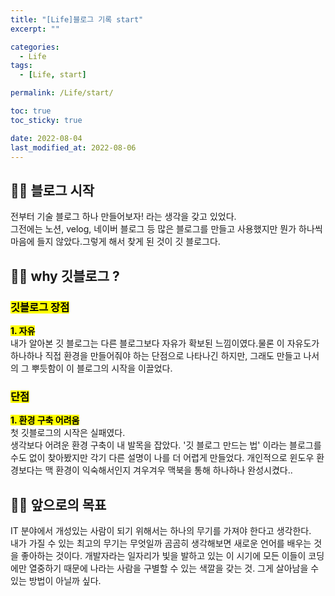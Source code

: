 ```yaml
---
title: "[Life]블로그 기록 start"
excerpt: ""

categories:
  - Life
tags:
  - [Life, start]

permalink: /Life/start/

toc: true
toc_sticky: true

date: 2022-08-04
last_modified_at: 2022-08-06
---
```


## ☝🏻 블로그 시작

전부터 기술 블로그 하나 만들어보자! 라는 생각을 갖고 있었다.<br>
그전에는 노션, velog, 네이버 블로그 등 많은 블로그를 만들고 사용했지만 뭔가 하나씩 마음에 들지 않았다.그렇게 해서 찾게 된 것이 깃 블로그다. <br>


## ✌🏻 why 깃블로그 ?
### <mark>깃블로그 장점</mark>
**<mark>1. 자유</mark>**
<br>내가 알아본 깃 블로그는 다른 블로그보다 자유가 확보된 느낌이였다.물론 이 자유도가 하나하나 직접 환경을 만들어줘야 하는 단점으로 나타나긴 하지만, 그래도 만들고 나서의 그 뿌듯함이 이 블로그의 시작을 이끌었다.
<br>

### <mark>단점</mark>
**<mark>1. 환경 구축 어려움</mark>**
<br>첫 깃블로그의 시작은 실패였다. <br>
생각보다 어려운 환경 구축이 내 발목을 잡았다. '깃 블로그 만드는 법' 이라는 블로그를 수도 없이 찾아봤지만 각기 다른 설명이 나를 더 어렵게 만들었다. 개인적으로 윈도우 환경보다는 맥 환경이 익숙해서인지 겨우겨우 맥북을 통해 하나하나 완성시켰다..

## 🤟🏻 앞으로의 목표

IT 분야에서 개성있는 사람이 되기 위해서는 하나의 무기를 가져야 한다고 생각한다. <br>
내가 가질 수 있는 최고의 무기는 무엇일까 곰곰히 생각해보면 새로운 언어를 배우는 것을 좋아하는 것이다.
개발자라는 일자리가 빛을 발하고 있는 이 시기에 모든 이들이 코딩에만 열중하기 때문에 나라는 사람을 구별할 수 있는 색깔을 갖는 것. 그게 살아남을 수 있는 방법이 아닐까 싶다. 

